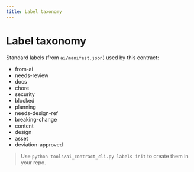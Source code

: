 ```yaml
---
title: Label taxonomy
---
```


# Label taxonomy

Standard labels (from `ai/manifest.json`) used by this contract:

- from-ai
- needs-review
- docs
- chore
- security
- blocked
- planning
- needs-design-ref
- breaking-change
- content
- design
- asset
- deviation-approved

> Use `python tools/ai_contract_cli.py labels init` to create them in your repo.
